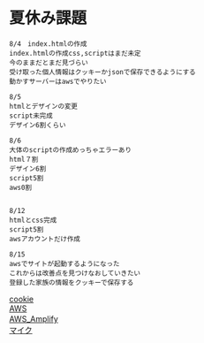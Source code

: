 # 夏休み課題

    8/4　index.htmlの作成
    index.htmlの作成css,scriptはまだ未定
    今のままだとまだ見づらい
    受け取った個人情報はクッキーかjsonで保存できるようにする
    動かすサーバーはawsでやりたい

    8/5
    htmlとデザインの変更
    script未完成
    デザイン6割くらい
    
    8/6
    大体のscriptの作成めっちゃエラーあり
    html７割
    デザイン6割
    script5割
    aws0割
    

    8/12
    htmlとcss完成
    script5割
    awsアカウントだけ作成

    8/15
    awsでサイトが起動するようになった
    これからは改善点を見つけなおしていきたい
    登録した家族の情報をクッキーで保存する
[cookie](https://zenn.dev/as_atushi/articles/e46520d974c5d0)  
[AWS](https://ap-southeast-2.console.aws.amazon.com/console/home?region=ap-southeast-2#)  
[AWS_Amplify](https://qiita.com/t_okkan/items/38aca98993bf06598af6)　  
[マイク](https://saycon.co.jp/portal-for-newcomer/javaweb/webtips/web-speech-api)